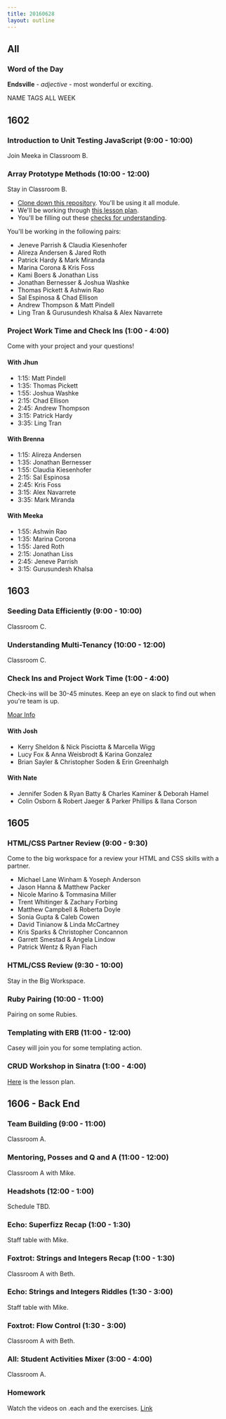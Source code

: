 ```yaml
---
title: 20160628
layout: outline
---
```


## All

### Word of the Day

**Endsville** - _adjective_ - most wonderful or exciting.

NAME TAGS ALL WEEK

## 1602

### Introduction to Unit Testing JavaScript (9:00 - 10:00)

Join Meeka in Classroom B.

### Array Prototype Methods (10:00 - 12:00)

Stay in Classroom B.

- [Clone down this repository][mdn]. You'll be using it all module.
- We'll be working through [this lesson plan][apm].
- You'll be filling out these [checks for understanding][cfu].

[mdn]: https://github.com/mdn/advanced-js-fundamentals-ck
[apm]: https://github.com/mdn/advanced-js-fundamentals-ck/tree/gh-pages/tutorials/01-array-prototype-methods
[cfu]: https://gist.github.com/rrgayhart/7b9c8bc4fe78a51196f25f966d055af3

You'll be working in the following pairs:

* Jeneve Parrish & Claudia Kiesenhofer
* Alireza Andersen & Jared Roth
* Patrick Hardy & Mark Miranda
* Marina Corona & Kris Foss
* Kami Boers & Jonathan Liss
* Jonathan Bernesser & Joshua Washke
* Thomas Pickett & Ashwin Rao
* Sal Espinosa & Chad Ellison
* Andrew Thompson & Matt Pindell
* Ling Tran & Gurusundesh Khalsa & Alex Navarrete

### Project Work Time and Check Ins (1:00 - 4:00)

Come with your project and your questions!

#### With Jhun

* 1:15: Matt Pindell
* 1:35: Thomas Pickett
* 1:55: Joshua Washke
* 2:15: Chad Ellison
* 2:45: Andrew Thompson
* 3:15: Patrick Hardy
* 3:35: Ling Tran

#### With Brenna

* 1:15: Alireza Andersen
* 1:35: Jonathan Bernesser
* 1:55: Claudia Kiesenhofer
* 2:15: Sal Espinosa
* 2:45: Kris Foss
* 3:15: Alex Navarrete
* 3:35: Mark Miranda

#### With Meeka

* 1:55: Ashwin Rao
* 1:35: Marina Corona
* 1:55: Jared Roth
* 2:15: Jonathan Liss
* 2:45: Jeneve Parrish
* 3:15: Gurusundesh Khalsa


## 1603

### Seeding Data Efficiently (9:00 - 10:00)

Classroom C.

### Understanding Multi-Tenancy (10:00 - 12:00)

Classroom C.

### Check Ins and Project Work Time (1:00 - 4:00)

Check-ins will be 30-45 minutes. Keep an eye on slack to find out when you're team is up.

[Moar Info](https://github.com/turingschool/lesson_plans/blob/master/ruby_03-professional_rails_applications/the_pivot.md#1st-check-in)

#### With Josh

- Kerry Sheldon & Nick Pisciotta & Marcella Wigg
- Lucy Fox & Anna Weisbrodt & Karina Gonzalez
- Brian Sayler & Christopher Soden & Erin Greenhalgh

#### With Nate

- Jennifer Soden & Ryan Batty & Charles Kaminer & Deborah Hamel
- Colin Osborn & Robert Jaeger & Parker Phillips & Ilana Corson


## 1605

### HTML/CSS Partner Review (9:00 - 9:30)

Come to the big workspace for a review your HTML and CSS skills with a partner.

* Michael Lane Winham & Yoseph Anderson
* Jason Hanna & Matthew Packer
* Nicole Marino & Tommasina Miller
* Trent Whitinger & Zachary Forbing
* Matthew Campbell & Roberta Doyle
* Sonia Gupta & Caleb Cowen
* David Tinianow & Linda McCartney
* Kris Sparks & Christopher Concannon
* Garrett Smestad & Angela Lindow
* Patrick Wentz & Ryan Flach

### HTML/CSS Review (9:30 - 10:00)

Stay in the Big Workspace.

### Ruby Pairing (10:00 - 11:00)

Pairing on some Rubies.

### Templating with ERB (11:00 - 12:00)

Casey will join you for some templating action.

### CRUD Workshop in Sinatra (1:00 - 4:00)

[Here](https://github.com/turingschool/lesson_plans/blob/master/ruby_02-web_applications_with_ruby/crud_sinatra.markdown) is the lesson plan.


## 1606 - Back End

### Team Building (9:00 - 11:00)

Classroom A.

### Mentoring, Posses and Q and A (11:00 - 12:00)

Classroom A with Mike.

### Headshots (12:00 - 1:00)

Schedule TBD.

### Echo: Superfizz Recap (1:00 - 1:30)

Staff table with Mike.

### Foxtrot: Strings and Integers Recap (1:00 - 1:30)

Classroom A with Beth.

### Echo: Strings and Integers Riddles (1:30 - 3:00)

Staff table with Mike.

### Foxtrot: Flow Control (1:30 - 3:00)

Classroom A with Beth.

### All: Student Activities Mixer (3:00 - 4:00)

Classroom A.

### Homework

Watch the videos on .each and the exercises.
[Link]()

